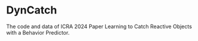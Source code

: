 # DynCatch
The code and data of ICRA 2024 Paper Learning to Catch Reactive Objects with a Behavior Predictor.
